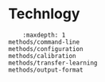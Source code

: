 # Technlogy

```{toctree}
    :maxdepth: 1
methods/command-line
methods/configuration
methods/calibration
methods/transfer-learning
methods/output-format

```
